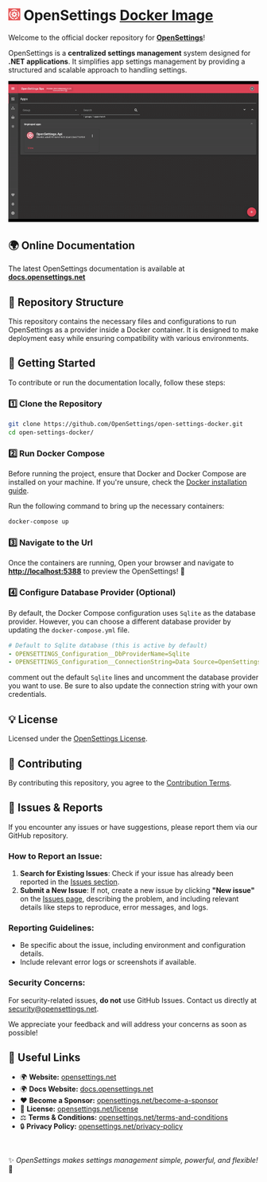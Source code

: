 # <img src="logo/open-settings-logo.png" alt="Header" width="24"/> OpenSettings [Docker Image](https://hub.docker.com/r/opensettings/open-settings)

Welcome to the official docker repository for [**OpenSettings**](https://opensettings.net)!

OpenSettings is a **centralized settings management** system designed for **.NET applications**. It simplifies app settings management by providing a structured and scalable approach to handling settings.

![Demo](https://github.com/OpenSettings/open-settings-docs/blob/master/docs/v1/assets/gifs/demo.gif)

## 🌍 Online Documentation

The latest OpenSettings documentation is available at [**docs.opensettings.net**](https://docs.opensettings.net)

## 📂 Repository Structure

This repository contains the necessary files and configurations to run OpenSettings as a provider inside a Docker container. It is designed to make deployment easy while ensuring compatibility with various environments.

## 🚀 Getting Started

To contribute or run the documentation locally, follow these steps:

### 1️⃣ Clone the Repository
```sh
git clone https://github.com/OpenSettings/open-settings-docker.git
cd open-settings-docker/
```

### 2️⃣ Run Docker Compose 

Before running the project, ensure that Docker and Docker Compose are installed on your machine. If you're unsure, check the [Docker installation guide](https://docs.docker.com/get-docker/).

Run the following command to bring up the necessary containers:

```sh
docker-compose up
```

### 3️⃣ Navigate to the Url

Once the containers are running, Open your browser and navigate to **[http://localhost:5388](http://localhost:5388)** to preview the OpenSettings! 🚀

### 4️⃣ Configure Database Provider (Optional)

By default, the Docker Compose configuration uses `Sqlite` as the database provider. However, you can choose a different database provider by updating the `docker-compose.yml` file.

```yaml
# Default to Sqlite database (this is active by default)
- OPENSETTINGS_Configuration__DbProviderName=Sqlite
- OPENSETTINGS_Configuration__ConnectionString=Data Source=OpenSettings.db
```

comment out the default `Sqlite` lines and uncomment the database provider you want to use. Be sure to also update the connection string with your own credentials.

## 💡 License  

Licensed under the [OpenSettings License](https://opensettings.net/license).

## 🤝 Contributing

By contributing this repository, you agree to the [Contribution Terms](https://opensettings.net/contribution-terms).

## 🐞 Issues & Reports

If you encounter any issues or have suggestions, please report them via our GitHub repository.

### How to Report an Issue:
1. **Search for Existing Issues**: Check if your issue has already been reported in the [Issues section](https://github.com/OpenSettings/open-settings-docker/issues).
2. **Submit a New Issue**: If not, create a new issue by clicking **"New issue"** on the [Issues page](https://github.com/OpenSettings/open-settings-docker/issues), describing the problem, and including relevant details like steps to reproduce, error messages, and logs.

### Reporting Guidelines:
- Be specific about the issue, including environment and configuration details.
- Include relevant error logs or screenshots if available.

### Security Concerns:
For security-related issues, **do not** use GitHub Issues. Contact us directly at [security@opensettings.net](mailto:security@opensettings.net).

We appreciate your feedback and will address your concerns as soon as possible!

## 🔗 Useful Links

- 🌍 **Website:** [opensettings.net](https://opensettings.net)
- 🌍 **Docs Website:** [docs.opensettings.net](https://docs.opensettings.net)
- ❤️ **Become a Sponsor:** [opensettings.net/become-a-sponsor](https://opensettings.net/become-a-sponsor)
- 📜 **License:** [opensettings.net/license](https://opensettings.net/license)
- ⚖️ **Terms & Conditions:** [opensettings.net/terms-and-conditions](https://opensettings.net/terms-and-conditions)
- 🔒 **Privacy Policy:** [opensettings.net/privacy-policy](https://opensettings.net/privacy-policy)

<br>

✨ *OpenSettings makes settings management simple, powerful, and flexible!* 🚀
